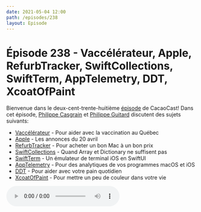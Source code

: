 ```yaml
---
date: 2021-05-04 12:00
path: /episodes/238
layout: Episode
---
```

# Épisode 238 - Vaccélérateur, Apple, RefurbTracker, SwiftCollections, SwiftTerm, AppTelemetry, DDT, XcoatOfPaint
<p>Bienvenue dans le deux-cent-trente-huiti&egrave;me&nbsp;<a href="https://cacaocast.com/media/cacaocast_238.mp3" title="CacaoCast Episode 238">épisode</a> de CacaoCast! Dans cet épisode, <a href="http://www.twitter.com/philippec" title="Philippe Casgrain sur Twitter">Philippe Casgrain</a> et <a href="http://www.twitter.com/cacaocast" title="Philippe Guitard sur Twitter">Philippe Guitard</a> discutent des sujets suivants:</p>
<ul>
<li><a href="https://twitter.com/transitapp/status/1389589990527705093" title="Vaccélérateur">Vaccélérateur</a> - Pour aider avec la vaccination au Québec</li>
<li><a href="https://www.apple.com/apple-events/april-2021/" title="Apple">Apple</a> - Les annonces du 20 avril</li>
<li><a href="https://refurb-tracker.com/fr/" title="RefurbTracker">RefurbTracker</a> - Pour acheter un bon Mac à un bon prix</li>
<li><a href="https://swift.org/blog/swift-collections/" title="SwiftCollections">SwiftCollections</a> - Quand Array et Dictionary ne suffisent pas</li>
<li><a href="https://github.com/migueldeicaza/SwiftTermApp" title="SwiftTerm">SwiftTerm</a> - Un émulateur de terminal iOS en SwiftUI</li>
<li><a href="https://apptelemetry.io" title="AppTelemetry">AppTelemetry</a> - Pour des analytiques de vos programmes macOS et iOS</li>
<li><a href="https://github.com/dimsumthinking/DDT" title="DDT">DDT</a> - Pour aider avec votre pain quotidien</li>
<li><a href="https://github.com/DerLobi/XcoatOfPaint" title="XcoatOfPaint">XcoatOfPaint</a> - Pour mettre un peu de couleur dans votre vie</li>
</ul>
<p><audio controls><source src="https://cacaocast.com/media/cacaocast_238.mp3" type="audio/mpeg"><source src="https://cacaocast.com/media/cacaocast_238.mp3" type="audio/mp4">Votre navigateur ne supporte pas l'élément audio / Your browser does not support the audio element.</audio></p>
